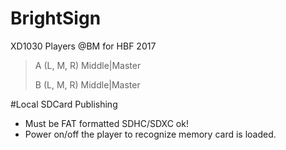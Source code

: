 # BrightSign
XD1030 Players @BM for HBF 2017
>A  (L, M, R)  Middle|Master
>
>B  (L, M, R)  Middle|Master



#Local SDCard Publishing
- Must be FAT formatted SDHC/SDXC ok!
- Power on/off the player to recognize memory card is loaded.


